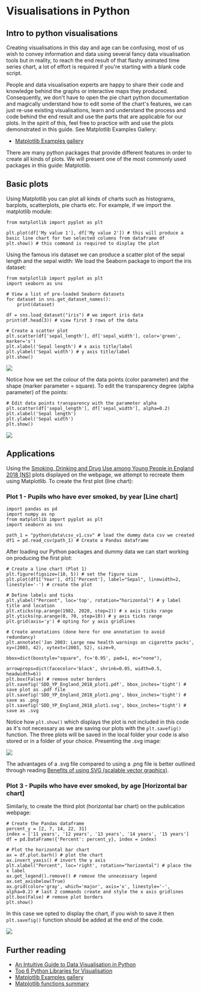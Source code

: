 # Visualisations in Python

## Intro to python visualisations

Creating visualisations in this day and age can be confusing, most of us wish to convey information and data using several fancy data visualisation tools but in reality, to reach the end result of that flashy animated time series chart, a lot of effort is required if you're starting with a blank code script.

People and data visualisation experts are happy to share their code and knowledge behind the graphs or interactive maps they produced. Consequently, we don't have to open the pie chart python documentation and magically understand how to edit some of the chart's features, we can just re-use existing visualisations, learn and understand the process and code behind the end result and use the parts that are applicable for our plots. In the spirit of this, feel free to practice with and use the plots demonstrated in this guide. See Matplotlib Examples Gallery:

- [Matplotlib Examples gallery](https://matplotlib.org/stable/gallery/index.html)

There are many python packages that provide different features in order to create all kinds of plots. We will present one of the most commonly used packages in this guide: Matplotlib.

## Basic plots

Using Matplotlib you can plot all kinds of charts such as histograms, barplots, scatterplots, pie charts etc. For example, if we import the matplotlib module:

```
from matplotlib import pyplot as plt

plt.plot(df['My value 1'], df['My value 2']) # this will produce a basic line chart for two selected columns from dataframe df
plt.show() # this command is required to display the plot
```

Using the famous iris dataset we can produce a scatter plot of the sepal length and the sepal width: We load the Seaborn package to import the iris dataset:

```
from matplotlib import pyplot as plt
import seaborn as sns

# View a list of pre-loaded Seaborn datasets
for dataset in sns.get_dataset_names():
    print(dataset)

df = sns.load_dataset("iris") # we import iris data
print(df.head(3)) # view first 3 rows of the data

# Create a scatter plot
plt.scatter(df['sepal_length'], df['sepal_width'], color='green', marker='s')
plt.xlabel('Sepal length') # x axis title/label
plt.ylabel('Sepal width') # y axis title/label
plt.show()
```

![](/images/image_1.PNG)

Notice how we set the colour of the data points (color parameter) and the shape (marker parameter = square). To edit the transparency degree (alpha parameter) of the points:

```
# Edit data points transparency with the parameter alpha
plt.scatter(df['sepal_length'], df['sepal_width'], alpha=0.2)
plt.xlabel('Sepal length')
plt.ylabel('Sepal width')
plt.show()
```

![](/images/image_2.PNG)

## Applications

Using the [Smoking, Drinking and Drug Use among Young People in England 2018 [NS]](https://digital.nhs.uk/data-and-information/publications/statistical/smoking-drinking-and-drug-use-among-young-people-in-england/2018/part-1-smoking-prevalence-and-consumption) plots displayed on the webpage, we attempt to recreate them using Matplotlib. To create the first plot (line chart):

### Plot 1 - Pupils who have ever smoked, by year [Line chart]

```
import pandas as pd
import numpy as np
from matplotlib import pyplot as plt
import seaborn as sns

path_1 = "python\data\csv_v1.csv" # load the dummy data csv we created
df1 = pd.read_csv(path_1) # Create a Pandas dataframe
```

After loading our Python packages and dummy data we can start working on producing the first plot:

```
# Create a line chart (Plot 1)
plt.figure(figsize=(10, 5)) # set the figure size
plt.plot(df1['Year'], df1['Percent'], label="Sepal", linewidth=2, linestyle='-') # create the plot

# Define labels and ticks
plt.ylabel("Percent", loc='top', rotation="horizontal") # y label title and location
plt.xticks(np.arange(1982, 2020, step=2)) # x axis ticks range
plt.yticks(np.arange(0, 70, step=10)) # y axis ticks range
plt.grid(axis='y') # opting for y axis gridlines

# Create annotations (done here for one annotation to avoid redundancy)
plt.annotate('Jan 2003: Large new health warnings on cigarette packs', xy=(2003, 42), xytext=(2003, 52), size=9,
                                                                        bbox=dict(boxstyle="square", fc='0.95', pad=1, ec="none"),
                                                                        arrowprops=dict(facecolor='black', shrink=0.05, width=0.5, headwidth=6))
plt.box(False) # remove outer borders
plt.savefig('SDD_YP_England_2018_plot1.pdf', bbox_inches='tight') # save plot as .pdf file
plt.savefig('SDD_YP_England_2018_plot1.png', bbox_inches='tight') # save as .png
plt.savefig('SDD_YP_England_2018_plot1.svg', bbox_inches='tight') # save as .svg
```

Notice how `plt.show()` which displays the plot is not included in this code as it's not necessary as we are saving our plots with the `plt.savefig()` function. The three plots will be saved in the local folder your code is also stored or in a folder of your choice. Presenting the .svg image:

![](/images/plot4.svg)

The advantages of a .svg file compared to using a .png file is better outlined through reading [Benefits of using SVG (scalable vector graphics)](https://blog.tbhcreative.com/2017/06/benefits-of-using-svg.html#:~:text=Scalability,size%20they%20are%20being%20at.&text=The%20SVG%20image%20is%20clear,version%20starts%20to%20appear%20pixelated.).

### Plot 3 - Pupils who have ever smoked, by age [Horizontal bar chart]

Similarly, to create the third plot (horizontal bar chart) on the publication webpage:

```
# Create the Pandas dataframe
percent_y = [2, 7, 14, 22, 31]
index = ['11 years', '12 years', '13 years', '14 years', '15 years']
df = pd.DataFrame({'Percent': percent_y}, index = index)

# Plot the horizontal bar chart
ax = df.plot.barh() # plot the chart
ax.invert_yaxis() # invert the y axis
plt.xlabel("Percent", loc='right', rotation="horizontal") # place the x label
ax.get_legend().remove() # remove the unnecessary legend
ax.set_axisbelow(True)
ax.grid(color='gray', which='major', axis='x', linestyle='-', alpha=0.2) # last 2 commands create and style the x axis gridlines
plt.box(False) # remove plot borders
plt.show()
```

In this case we opted to display the chart, if you wish to save it then `plt.savefig()` function should be added at the end of the code.

![](/images/plot_no3.PNG)

## Further reading

- [An Intuitive Guide to Data Visualisation in Python](https://www.analyticsvidhya.com/blog/2021/02/an-intuitive-guide-to-visualization-in-python/)
- [Top 6 Python Libraries for Visualisation](https://towardsdatascience.com/top-6-python-libraries-for-visualization-which-one-to-use-fe43381cd658)
- [Matplotlib Examples gallery](https://matplotlib.org/stable/gallery/index.html)
- [Matplotlib functions summary](https://matplotlib.org/stable/api/pyplot_summary.html)
